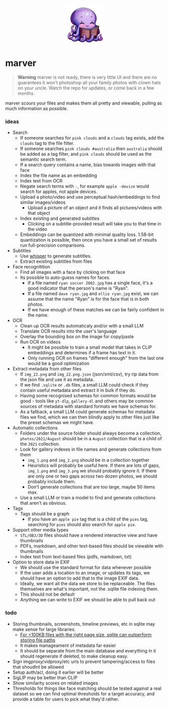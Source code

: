 <p align="center">
  <img src="./assets/logo-large.png" height="128" width="128" />
</p>

# marver

> **Warning**
> marver is not ready, there is very little UI and there are no guarantees it won't photoshop all your family photos with clown hats on your uncle. Watch the repo for updates, or come back in a few months.

marver scours your files and makes them all pretty and viewable, pulling as much information as possible.

### ideas

- Search
  - If someone searches for `pink clouds` and a `clouds` tag exists, add the `clouds` tag to the file filter.
  - If someone searches `pink clouds #australia` then `australia` should be added as a tag filter, and `pink clouds` should be used as the semantic search term.
  - If a search query contains a name, bias towards images with that face
  - Index the file name as an embedding
  - Index text from OCR
  - Negate search terms with `-`, for example `apple -device` would search for apples, not apple devices.
  - Upload a photo/video and use perceptual hash/embeddings to find similar images/videos
    - Upload a picture of an object and it finds all pictures/videos with that object
  - Index existing and generated subtitles
    - Clicking on a subtitle-provided result will take you to that time in the video
  - Embeddings can be quantized with minimal quality loss. 1.58-bit quantization is possible, then once you have a small set of results run full-precision comparisons.
- Subtitles
  - Use [whisper](https://github.com/openai/whisper) to generate subtitles.
  - Extract existing subtitles from files
- Face recognitition
  - Find all images with a face by clicking on that face
  - Its possible to auto-guess names for faces.
    - If a file named `ryan soccer 2002.jpg` has a single face, it's a good indicator that the person's name is "Ryan".
    - If a file named `dave ryan.jpg` and `ellie ryan.jpg` exist, we can assume that the name "Ryan" is for the face that is in both photos.
    - If we have enough of these matches we can be fairly confident in the name.
- OCR
  - Clean up OCR results automaticaly and/or with a small LLM
  - Translate OCR results into the user's language
  - Overlay the bounding box on the image for copy/paste
  - Run OCR on videos
    - It might be possible to train a small model that takes in CLIP embeddings and determines if a frame has text in it.
    - Only running OCR on frames "different enough" from the last one would be a good optimization
- Extract metadata from other files
  - If `img_22.png` and `img_22.png.json` (json/xml/csv), try rip data from the json file and use it as metadata.
  - If we find `.sqlite` or `.db` files, a small LLM could check if they contain useful metadata and extract it in bulk if they do.
  - Having some recognised schemas for common formats would be good - tools like `yt-dlp`, `gallery-dl` and others may be common sources of metadata with standard formats we have schemas for.
  - As a fallback, a small LLM could generate schemas for metadata files we find, which we can then blindly apply to other files just like the preset schemas we might have.
- Automatic collections
  - Folders under the source folder should always become a collection, `photos/2021/August` should be in a `August` collection that is a child of the `2021` collection.
  - Look for gallery indexes in file names and generate collections from them
    - `img_1.png` and `img_2.png` should be in a collection together
    - Heuristics will probably be useful here. If there are lots of gaps, `img_1.png` and `img_3.png` we should probably ignore it. If there are only one or two gaps across two dozen photos, we should probably include them.
    - Don't generate collections that are too large, maybe 50 items max.
  - Use a small LLM or train a model to find and generate collections that aren't as obvious.
- Tags
  - Tags should be a graph
    - If you have an `apple pie` tag that is a child of the `pies` tag, searching for `pies` should also search for `apple pie`.
- Support other media types
  - `STL/OBJ/3D` files should have a rendered interactive view and have thumbnails
  - PDFs, markdown, and other text-based files should be viewable with thumbnails
  - Index text from text-based files (pdfs, markdown, txt)
- Option to store data in EXIF
  - We should use the standard format for data whenever possible
  - If the user adds a location to an image, or updates its tags, we should have an option to add that to the image EXIF data.
  - Ideally, we want all the data we store to be replaceable. The files themselves are what's important, not the .sqlite file indexing them.
  - This should not be default
  - Anything we can write to EXIF we should be able to pull back out

### todo

- Storing thumbnails, screenshots, timeline previews, etc in sqlite may make sense for large libraries.
  - [For <100KB files with the right page size, sqlite can outperform storing file paths](https://www.sqlite.org/intern-v-extern-blob.html)
  - It makes manageament of metadata far easier
  - It should be separate from the main database and everything in it should regenerate if deleted, to make cleanup easy.
- Sign imgproxy/vidproxy/etc urls to prevent tampering/access to files that shoudlnt be allowed
- Setup auth/acl, doing it earlier will be better
- SigLIP may be better than CLIP
- Show similarity scores on related images
- Thresholds for things like face matching should be tested against a real dataset so we can find optimal thresholds for a target accuracy, and provide a table for users to pick what they'd rather.